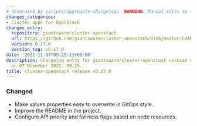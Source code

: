 ```yaml
---
# Generated by scripts/aggregate-changelogs. WARNING: Manual edits to this files will be overwritten.
changes_categories:
- Cluster apps for OpenStack
changes_entry:
  repository: giantswarm/cluster-openstack
  url: https://github.com/giantswarm/cluster-openstack/blob/master/CHANGELOG.md#0170---2022-11-07
  version: 0.17.0
  version_tag: v0.17.0
date: '2022-11-07T09:29:11+00:00'
description: Changelog entry for giantswarm/cluster-openstack version 0.17.0, published
  on 07 November 2022, 09:29.
title: cluster-openstack release v0.17.0
---
```


### Changed
- Make values properties easy to overwrite in GitOps style.
- Improve the README in the project.
- Configure API priority and fairness flags based on node resources.
